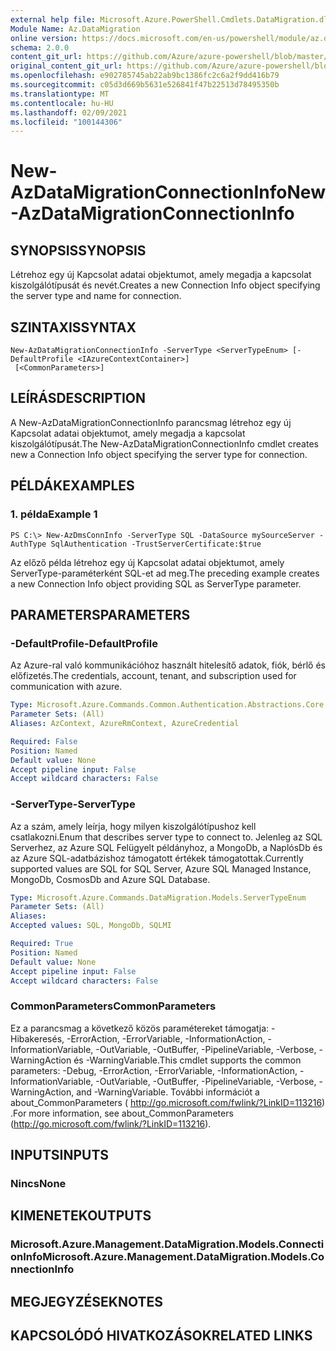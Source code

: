 ```yaml
---
external help file: Microsoft.Azure.PowerShell.Cmdlets.DataMigration.dll-Help.xml
Module Name: Az.DataMigration
online version: https://docs.microsoft.com/en-us/powershell/module/az.datamigration/New-AzDataMigrationConnectionInfo
schema: 2.0.0
content_git_url: https://github.com/Azure/azure-powershell/blob/master/src/DataMigration/DataMigration/help/New-AzDataMigrationConnectionInfo.md
original_content_git_url: https://github.com/Azure/azure-powershell/blob/master/src/DataMigration/DataMigration/help/New-AzDataMigrationConnectionInfo.md
ms.openlocfilehash: e902785745ab22ab9bc1386fc2c6a2f9dd416b79
ms.sourcegitcommit: c05d3d669b5631e526841f47b22513d78495350b
ms.translationtype: MT
ms.contentlocale: hu-HU
ms.lasthandoff: 02/09/2021
ms.locfileid: "100144306"
---
```

# <span data-ttu-id="f3ebf-101">New-AzDataMigrationConnectionInfo</span><span class="sxs-lookup"><span data-stu-id="f3ebf-101">New-AzDataMigrationConnectionInfo</span></span>

## <span data-ttu-id="f3ebf-102">SYNOPSIS</span><span class="sxs-lookup"><span data-stu-id="f3ebf-102">SYNOPSIS</span></span>
<span data-ttu-id="f3ebf-103">Létrehoz egy új Kapcsolat adatai objektumot, amely megadja a kapcsolat kiszolgálótípusát és nevét.</span><span class="sxs-lookup"><span data-stu-id="f3ebf-103">Creates a new Connection Info object specifying the server type and name for connection.</span></span>

## <span data-ttu-id="f3ebf-104">SZINTAXIS</span><span class="sxs-lookup"><span data-stu-id="f3ebf-104">SYNTAX</span></span>

```
New-AzDataMigrationConnectionInfo -ServerType <ServerTypeEnum> [-DefaultProfile <IAzureContextContainer>]
 [<CommonParameters>]
```

## <span data-ttu-id="f3ebf-105">LEÍRÁS</span><span class="sxs-lookup"><span data-stu-id="f3ebf-105">DESCRIPTION</span></span>
<span data-ttu-id="f3ebf-106">A New-AzDataMigrationConnectionInfo parancsmag létrehoz egy új Kapcsolat adatai objektumot, amely megadja a kapcsolat kiszolgálótípusát.</span><span class="sxs-lookup"><span data-stu-id="f3ebf-106">The New-AzDataMigrationConnectionInfo cmdlet creates new a Connection Info object specifying the server type for connection.</span></span> 

## <span data-ttu-id="f3ebf-107">PÉLDÁK</span><span class="sxs-lookup"><span data-stu-id="f3ebf-107">EXAMPLES</span></span>

### <span data-ttu-id="f3ebf-108">1. példa</span><span class="sxs-lookup"><span data-stu-id="f3ebf-108">Example 1</span></span>
```
PS C:\> New-AzDmsConnInfo -ServerType SQL -DataSource mySourceServer -AuthType SqlAuthentication -TrustServerCertificate:$true
```

<span data-ttu-id="f3ebf-109">Az előző példa létrehoz egy új Kapcsolat adatai objektumot, amely ServerType-paraméterként SQL-et ad meg.</span><span class="sxs-lookup"><span data-stu-id="f3ebf-109">The preceding example creates a new Connection Info object providing SQL as ServerType parameter.</span></span>

## <span data-ttu-id="f3ebf-110">PARAMETERS</span><span class="sxs-lookup"><span data-stu-id="f3ebf-110">PARAMETERS</span></span>

### <span data-ttu-id="f3ebf-111">-DefaultProfile</span><span class="sxs-lookup"><span data-stu-id="f3ebf-111">-DefaultProfile</span></span>
<span data-ttu-id="f3ebf-112">Az Azure-ral való kommunikációhoz használt hitelesítő adatok, fiók, bérlő és előfizetés.</span><span class="sxs-lookup"><span data-stu-id="f3ebf-112">The credentials, account, tenant, and subscription used for communication with azure.</span></span>

```yaml
Type: Microsoft.Azure.Commands.Common.Authentication.Abstractions.Core.IAzureContextContainer
Parameter Sets: (All)
Aliases: AzContext, AzureRmContext, AzureCredential

Required: False
Position: Named
Default value: None
Accept pipeline input: False
Accept wildcard characters: False
```

### <span data-ttu-id="f3ebf-113">-ServerType</span><span class="sxs-lookup"><span data-stu-id="f3ebf-113">-ServerType</span></span>
<span data-ttu-id="f3ebf-114">Az a szám, amely leírja, hogy milyen kiszolgálótípushoz kell csatlakozni.</span><span class="sxs-lookup"><span data-stu-id="f3ebf-114">Enum that describes server type to connect to.</span></span> <span data-ttu-id="f3ebf-115">Jelenleg az SQL Serverhez, az Azure SQL Felügyelt példányhoz, a MongoDb, a NaplósDb és az Azure SQL-adatbázishoz támogatott értékek támogatottak.</span><span class="sxs-lookup"><span data-stu-id="f3ebf-115">Currently supported values are SQL for SQL Server, Azure SQL Managed Instance, MongoDb, CosmosDb and Azure SQL Database.</span></span> 

```yaml
Type: Microsoft.Azure.Commands.DataMigration.Models.ServerTypeEnum
Parameter Sets: (All)
Aliases:
Accepted values: SQL, MongoDb, SQLMI

Required: True
Position: Named
Default value: None
Accept pipeline input: False
Accept wildcard characters: False
```

### <span data-ttu-id="f3ebf-116">CommonParameters</span><span class="sxs-lookup"><span data-stu-id="f3ebf-116">CommonParameters</span></span>
<span data-ttu-id="f3ebf-117">Ez a parancsmag a következő közös paramétereket támogatja: -Hibakeresés, -ErrorAction, -ErrorVariable, -InformationAction, -InformationVariable, -OutVariable, -OutBuffer, -PipelineVariable, -Verbose, -WarningAction és -WarningVariable.</span><span class="sxs-lookup"><span data-stu-id="f3ebf-117">This cmdlet supports the common parameters: -Debug, -ErrorAction, -ErrorVariable, -InformationAction, -InformationVariable, -OutVariable, -OutBuffer, -PipelineVariable, -Verbose, -WarningAction, and -WarningVariable.</span></span> <span data-ttu-id="f3ebf-118">További információt a about_CommonParameters ( http://go.microsoft.com/fwlink/?LinkID=113216) .</span><span class="sxs-lookup"><span data-stu-id="f3ebf-118">For more information, see about_CommonParameters (http://go.microsoft.com/fwlink/?LinkID=113216).</span></span>

## <span data-ttu-id="f3ebf-119">INPUTS</span><span class="sxs-lookup"><span data-stu-id="f3ebf-119">INPUTS</span></span>

### <span data-ttu-id="f3ebf-120">Nincs</span><span class="sxs-lookup"><span data-stu-id="f3ebf-120">None</span></span>

## <span data-ttu-id="f3ebf-121">KIMENETEK</span><span class="sxs-lookup"><span data-stu-id="f3ebf-121">OUTPUTS</span></span>

### <span data-ttu-id="f3ebf-122">Microsoft.Azure.Management.DataMigration.Models.ConnectionInfo</span><span class="sxs-lookup"><span data-stu-id="f3ebf-122">Microsoft.Azure.Management.DataMigration.Models.ConnectionInfo</span></span>

## <span data-ttu-id="f3ebf-123">MEGJEGYZÉSEK</span><span class="sxs-lookup"><span data-stu-id="f3ebf-123">NOTES</span></span>

## <span data-ttu-id="f3ebf-124">KAPCSOLÓDÓ HIVATKOZÁSOK</span><span class="sxs-lookup"><span data-stu-id="f3ebf-124">RELATED LINKS</span></span>
